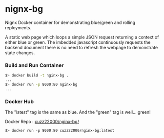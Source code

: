 # nignx-bg

Nignx Docker container for demonstrating blue/green and rolling reployments. 

A static web page which loops a simple JSON request returning a context of either blue or green. The imbedded javascript continuously requests the backend document there is no need to refresh the webpage to demonstrate state changes.

### Build and Run Container
```bash
$> docker build -t nginx-bg .
...
$> docker run -p 8000:80 nginx-bg
...

```

### Docker Hub

The "latest" tag is the same as blue.
And the "green" tag is well... green!

Docker Repo : [cuzz22000/nginx-bg/](https://hub.docker.com/r/cuzz22000/nginx-bg/)

```
$> docker run -p 8000:80 cuzz22000/nginx-bg:latest
```



